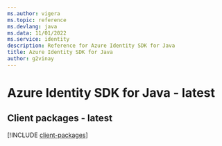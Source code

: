 ```yaml
---
ms.author: vigera
ms.topic: reference
ms.devlang: java
ms.data: 11/01/2022
ms.service: identity
description: Reference for Azure Identity SDK for Java
title: Azure Identity SDK for Java
author: g2vinay
---
```

# Azure Identity SDK for Java - latest

## Client packages - latest
[!INCLUDE [client-packages](identity-client-index.md)]